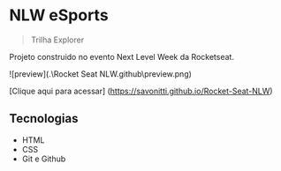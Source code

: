 # NLW eSports 

>Trilha Explorer

Projeto construido no evento Next Level Week da Rocketseat.

![preview](.\Rocket Seat NLW\.github\preview.png)

[Clique aqui para acessar] (https://savonitti.github.io/Rocket-Seat-NLW)

## Tecnologias

- HTML
- CSS
- Git e Github

##